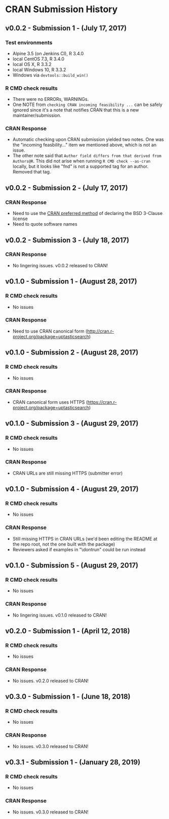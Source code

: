 # CRAN Submission History

## v0.0.2 - Submission 1 - (July 17, 2017)

### Test environments
* Alpine 3.5 (on Jenkins CI), R 3.4.0
* local CentOS 7.3, R 3.4.0
* local OS X, R 3.3.2
* local Windows 10, R 3.3.2
* Windows via `devtools::build_win()`

### R CMD check results
* There were no ERRORs, WARNINGs.  
* One NOTE from `checking CRAN incoming feasibility ...` can be safely ignored since it's a note that notifies CRAN that this is a new maintainer/submission. 

### CRAN Response
* Automatic checking upon CRAN submission yielded two notes. One was the "incoming feasbility..." item we mentioned above, which is not an issue. 
* The other note said that `Author field differs from that derived from Authors@R`. This did not arise when running `R CMD check --as-cran` locally, but it looks like "fnd" is not a supported tag for an author. Removed that tag.

## v0.0.2 - Submission 2 - (July 17, 2017)

### CRAN Response
* Need to use the [CRAN preferred method](https://cran.r-project.org/web/licenses/BSD_3_clause) of declaring the BSD 3-Clause license
* Need to quote software names

## v0.0.2 - Submission 3 - (July 18, 2017)

### CRAN Response
* No lingering issues. v0.0.2 released to CRAN!

## v0.1.0 - Submission 1 - (August 28, 2017)

### R CMD check results
* No issues

### CRAN Response
* Need to use CRAN canonical form (http://cran.r-project.org/package=uptasticsearch)

## v0.1.0 - Submission 2 - (August 28, 2017)

### R CMD check results
* No issues

### CRAN Response
* CRAN canonical form uses HTTPS (https://cran.r-project.org/package=uptasticsearch)

## v0.1.0 - Submission 3 - (August 29, 2017)

### R CMD check results
* No issues

### CRAN Response
* CRAN URLs are still missing HTTPS (submitter error)

## v0.1.0 - Submission 4 - (August 29, 2017)

### R CMD check results
* No issues

### CRAN Response
* Still missing HTTPS in CRAN URLs (we'd been editing the README at the repo root, not the one built with the package)
* Reviewers asked if examples in "\dontrun" could be run instead

## v0.1.0 - Submission 5 - (August 29, 2017)

### R CMD check results
* No issues

### CRAN Response
* No lingering issues. v0.1.0 released to CRAN!

## v0.2.0 - Submission 1 - (April 12, 2018)

### R CMD check results
* No issues

### CRAN Response
* No issues. v0.2.0 released to CRAN!

## v0.3.0 - Submission 1 - (June 18, 2018)

### R CMD check results
* No issues

### CRAN Response
* No issues. v0.3.0 released to CRAN!

## v0.3.1 - Submission 1 - (January 28, 2019)

### R CMD check results
* No issues

### CRAN Response
* No issues. v0.3.0 released to CRAN!
